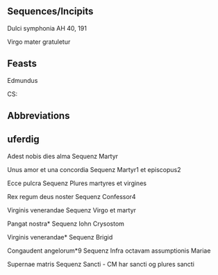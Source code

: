 ## Sequences/Incipits
Dulci symphonia  AH 40, 191

Virgo mater gratuletur


## Feasts
Edmundus


CS:

## Abbreviations



## uferdig

Adest nobis dies alma   Sequenz         Martyr

Unus amor et una concordia      Sequenz         Martyr1 et episcopus2

Ecce pulcra     Sequenz         Plures martyres et virgines

Rex regum deus noster   Sequenz         Confessor4

Virginis venerandae     Sequenz         Virgo et martyr

Pangat nostra*  Sequenz         Iohn Crysostom

Virginis venerandae*    Sequenz         Brigid

Congaudent angelorum*9  Sequenz         Infra octavam assumptionis Mariae

Supernae matris         Sequenz         Sancti  - CM har sancti og plures sancti
